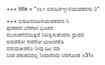 +++
title = "೦೩೧ ಬಿಸುಟನಞ್ಜುಳಿಯುದಕವನು ನಿ"

+++
ಬಿಸುಟನಂಜುಳಿಯುದಕವನು ನಿ  
ಪ್ಪಸರದಲಿ ಬೆರಗಾಗಿ ಭೂಪರ  
ಮುಸುಡನೆವೆಯಿಕ್ಕಿದೆ ನಿರೀಕ್ಷಿಸುತೆಂದನಾ ದ್ರುಪದ   
ಅಸುರರೋ ಸುರರೋ ಭುಜಂಗರೊ  
ವಸುಮತೀಶರೊ ನೀವು ದಿಟ ಮಾ  
ನಿಸರ ಪರುಠವವಲ್ಲ ನೀವಾರೆಂದು ಬೆಸಗೊಂಡ      ॥31॥